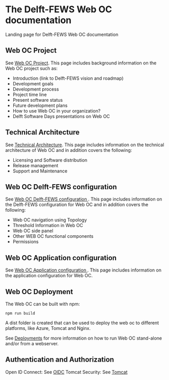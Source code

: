 # The Delft-FEWS Web OC documentation

Landing page for Delft-FEWS Web OC documentation

## Web OC Project

See [Web OC Project](project/). This page includes background information on the Web OC project such as:

- Introduction (link to Delft-FEWS vision and roadmap)
- Development goals
- Development process
- Project time line
- Present software status
- Future development plans
- How to use Web OC in your organization?
- Delft Software Days presentations on Web OC

## Technical Architecture

See [Technical Architecture](architecture/). This page includes information on the technical architecture of Web OC and in addition covers the following:

- Licensing and Software distribution
- Release management
- Support and Maintenance

## Web OC Delft-FEWS configuration

See [Web OC Delft-FEWS configuration ](configuration/). This page includes information on the Delft-FEWS configuration for Web OC and in addition covers the following:

- Web OC navigation using Topology
- Threshold Information in Web OC
- Web OC side panel
- Other WEB OC functional components
- Permissions

## Web OC Application configuration

See [Web OC Application configuration ](app_configuration/). This page includes information on the application configuration for Web OC.

## Web OC Deployment

The Web OC can be built with npm:

```
npm run build
```

A dist folder is created that can be used to deploy the web oc to different platforms, like Azure, Tomcat and Nginx.

See [Deployments](deployments/) for more information on how to run Web OC stand-alone and/or from a webserver.

## Authentication and Authorization

Open ID Connect: See [OIDC](oidc/)
Tomcat Security: See [Tomcat](tomcat-security/)
